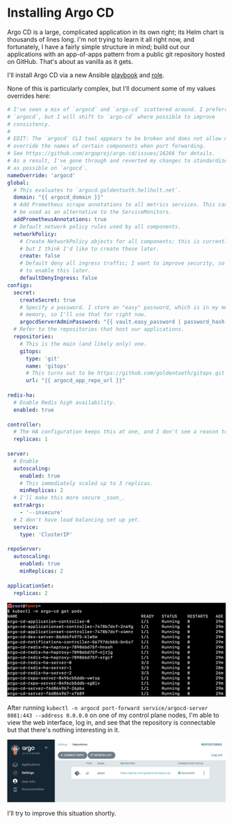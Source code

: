 # Installing Argo CD

Argo CD is a large, complicated application in its own right; its Helm chart is thousands of lines long. I'm not trying to learn it all right now, and fortunately, I have a fairly simple structure in mind; build out our applications with an app-of-apps pattern from a public git repository hosted on GitHub. That's about as vanilla as it gets.

I'll install Argo CD via a new Ansible [playbook](https://github.com/goldentooth/cluster/blob/main/playbooks/install_argocd.yaml) and [role](https://github.com/goldentooth/cluster/tree/main/roles/goldentooth.install_argocd).

None of this is particularly complex, but I'll document some of my values overrides here:

```yaml
# I've seen a mix of `argocd` and `argo-cd` scattered around. I preferred
# `argocd`, but I will shift to `argo-cd` where possible to improve
# consistency.
#
# EDIT: The `argocd` CLI tool appears to be broken and does not allow me to
# override the names of certain components when port forwarding.
# See https://github.com/argoproj/argo-cd/issues/16266 for details.
# As a result, I've gone through and reverted my changes to standardize as much
# as possible on `argocd`.
nameOverride: 'argocd'
global:
  # This evaluates to `argocd.goldentooth.hellholt.net`.
  domain: "{{ argocd_domain }}"
  # Add Prometheus scrape annotations to all metrics services. This can
  # be used as an alternative to the ServiceMonitors.
  addPrometheusAnnotations: true
  # Default network policy rules used by all components.
  networkPolicy:
    # Create NetworkPolicy objects for all components; this is currently false
    # but I think I'd like to create these later.
    create: false
    # Default deny all ingress traffic; I want to improve security, so I hope
    # to enable this later.
    defaultDenyIngress: false
configs:
  secret:
    createSecret: true
    # Specify a password. I store an "easy" password, which is in my muscle
    # memory, so I'll use that for right now.
    argocdServerAdminPassword: "{{ vault.easy_password | password_hash('bcrypt') }}"
  # Refer to the repositories that host our applications.
  repositories:
    # This is the main (and likely only) one.
    gitops:
      type: 'git'
      name: 'gitops'
      # This turns out to be https://github.com/goldentooth/gitops.git
      url: "{{ argocd_app_repo_url }}"

redis-ha:
  # Enable Redis high availability.
  enabled: true

controller:
  # The HA configuration keeps this at one, and I don't see a reason to change.
  replicas: 1

server:
  # Enable
  autoscaling:
    enabled: true
    # This immediately scaled up to 3 replicas.
    minReplicas: 2
  # I'll make this more secure _soon_.
  extraArgs:
    - '--insecure'
  # I don't have load balancing set up yet.
  service:
    type: 'ClusterIP'

repoServer:
  autoscaling:
    enabled: true
    minReplicas: 2

applicationSet:
  replicas: 2
```

![Pods in the Argo CD namespace](./images/argo_cd_pods.png)

After running `kubectl -n argocd port-forward service/argocd-server 8081:443 --address 0.0.0.0` on one of my control plane nodes, I'm able to view the web interface, log in, and see that the repository is connectable but that there's nothing interesting in it.

![Argo CD web interface](./images/argo_cd.png)

I'll try to improve this situation shortly.
